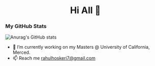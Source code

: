 <h1 align="center"> Hi All 👋</h1> 

<!--
**Rahul664/Rahul664** is a ✨ _special_ ✨ repository because its `README.md` (this file) appears on your GitHub profile.-->
### My GitHub Stats
![Anurag's GitHub stats](https://github-readme-stats.vercel.app/api?username=Rahul664&show_icons=true&theme=radical)

- 🔭 I’m currently working on my Masters @ University of California, Merced.
- 📫 Reach me rahulhoskeri7@gmail.com
<!--
- 🌱 I’m currently learning ...
- 👯 I’m looking to collaborate on ...
- 🤔 I’m looking for help with ...
- 💬 Ask me about ...

- 😄 Pronouns: ...
- ⚡ Fun fact: ...

-->
